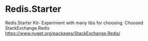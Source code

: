 # Redis.Starter

Redis.Starter Kit- Experiment with many libs for choosing.
Choosed StackExchange.Redis 
https://www.nuget.org/packages/StackExchange.Redis/ 
